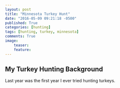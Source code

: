 ```yaml
---
layout: post
title: "Minnesota Turkey Hunt"
date: "2016-05-09 09:21:18 -0500"
published: True
categories: [hunting]
tags: [hunting, turkey, minnesota]
comments: True
image:
    teaser:
    feature:
---
```


## My Turkey Hunting Background
Last year was the first year I ever tried hunting turkeys. 
